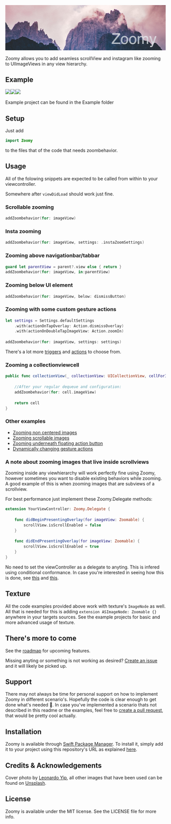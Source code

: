 ![](Art/Banner.png)

Zoomy allows you to add seamless scrollView and instagram like zooming to UIImageViews in any view hierarchy.

## Example

![](Art/Gif/1.gif)![](Art/Gif/2.gif)![](Art/Gif/3.gif)

Example project can be found in the Example folder

## Setup
Just add

```swift
import Zoomy
```
to the files that of the code that needs zoombehavior.

## Usage
All of the folowing snippets are expected to be called from within to your viewcontroller. 

Somewhere after `viewDidLoad` should work just fine.

### Scrollable zooming

```swift
addZoombehavior(for: imageView)
```

### Insta zooming

```swift
addZoombehavior(for: imageView, settings: .instaZoomSettings)
```

### Zooming above navigationbar/tabbar

```swift
guard let parentView = parent?.view else { return }
addZoombehavior(for: imageView, in:parentView)
```

### Zooming below UI element

```swift
addZoombehavior(for: imageView, below: dismissButton)
```

### Zooming with some custom gesture actions

```swift
let settings = Settings.defaultSettings
    .with(actionOnTapOverlay: Action.dismissOverlay)
    .with(actionOnDoubleTapImageView: Action.zoomIn)
        
addZoombehavior(for: imageView, settings: settings)
```

There's a lot more [triggers](https://github.com/lvnkmn/Zoomy/blob/3c6e6195190515522dd84d2653f61acdfaeef897/Zoomy/Classes/Structs/ImageZoomControllerSettings.swift#L44-L72) and [actions](https://github.com/lvnkmn/Zoomy/blob/3c6e6195190515522dd84d2653f61acdfaeef897/Zoomy/Classes/Classes/ImageZoomControllerActions.swift#L8-L26) to choose from.

### Zooming a collectionviewcell

```swift
public func collectionView(_ collectionView: UICollectionView, cellForItemAt indexPath: IndexPath) -> UICollectionViewCell {
    
    //After your regular dequeue and configuration:
    addZoombehavior(for: cell.imageView)
        
    return cell
}
```

### Other examples

* [Zooming non centered images](https://github.com/lvnkmn/Zoomy/blob/3c6e6195190515522dd84d2653f61acdfaeef897/Example/Zoomy/NonCenteredImagesViewController.swift)
* [Zooming scrollable images](https://github.com/lvnkmn/Zoomy/blob/3c6e6195190515522dd84d2653f61acdfaeef897/Example/Zoomy/StackViewImagesViewController.swift)
* [Zooming underneath floating action button](https://github.com/lvnkmn/Zoomy/blob/3c6e6195190515522dd84d2653f61acdfaeef897/Example/Zoomy/FloatingActionButtonViewController.swift)
* [Dynamically changing gesture actions](https://github.com/lvnkmn/Zoomy/blob/3c6e6195190515522dd84d2653f61acdfaeef897/Example/Zoomy/ChangingActionsViewController.swift)

### A note about zooming images that live inside scrollviews

Zooming inside any viewhierarchy will work perfectly fine using Zoomy, however sometimes you want to disable existing behaviors while zooming. A good example of this is when zooming images that are subviews of a scrollview.

For best performance just implement these Zoomy.Delegate methods:

```swift
extension YourViewController: Zoomy.Delegate {
    
    func didBeginPresentingOverlay(for imageView: Zoomable) {
        scrollView.isScrollEnabled = false
    }
    
    func didEndPresentingOverlay(for imageView: Zoomable) {
        scrollView.isScrollEnabled = true
    }
}
```

No need to set the viewController as a delegate to anyting. This is infered using conditional conformance. In case you're interested in seeing how this is done, see [this](https://github.com/lvnkmn/Zoomy/blob/3c6e6195190515522dd84d2653f61acdfaeef897/Zoomy/Classes/Extensions/UIViewController%2BCanManageZoomBehavior.swift#L3) and [this](https://github.com/lvnkmn/Zoomy/blob/3c6e6195190515522dd84d2653f61acdfaeef897/Zoomy/Classes/ExtendedProtocols/CanManageZoomBehaviors.swift#L72).

## Texture

All the code examples provided above work with texture's `ImageNode` as well. All that is needed for this is adding `extension ASImageNode: Zoomable {}` anywhere in your targets sources. See the example projects for basic and more advanced usage of texture.

## There's more to come

See the [roadmap](https://github.com/lvnkmn/Zoomy/labels/roadmap) for upcoming features.

Missing anyting or something is not working as desired? [Create an issue](https://github.com/lvnkmn/Zoomy/issues/new) and it will likely be picked up. 

## Support

There may not always be time for personal support on how to implement Zoomy in different scenario's. Hopefully the code is clear enough to get done what's needed 💪. In case you've implemented a scenario thats not described in this readme or the examples, feel free to [create a pull request](https://github.com/lvnkmn/Zoomy/compare?expand=1), that would be pretty cool actually.  

## Installation

Zoomy is available through [Swift Package Manager](https://swift.org/package-manager/). To install it, simply add it to your project using this repository's URL as explained [here](https://developer.apple.com/documentation/xcode/adding_package_dependencies_to_your_app).

## Credits & Acknowledgements

Cover photo by [Leonardo Yip](https://unsplash.com/@yipleonardo), all other images that have been used can be found on [Unsplash](https://unsplash.com).

## License

Zoomy is available under the MIT license. See the LICENSE file for more info.
